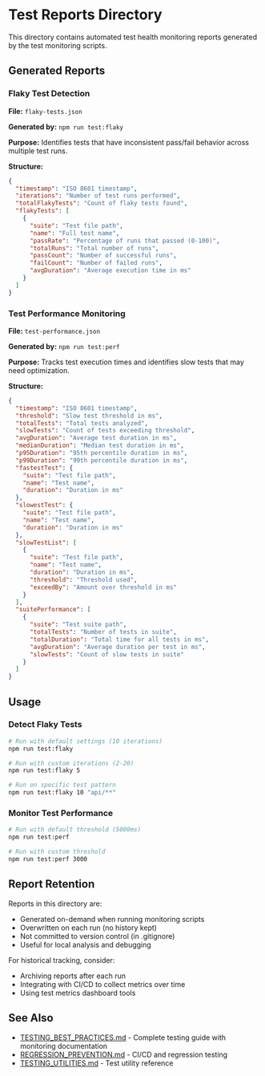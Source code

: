 # Test Reports Directory

This directory contains automated test health monitoring reports generated by the test monitoring scripts.

## Generated Reports

### Flaky Test Detection

**File:** `flaky-tests.json`

**Generated by:** `npm run test:flaky`

**Purpose:** Identifies tests that have inconsistent pass/fail behavior across multiple test runs.

**Structure:**
```json
{
  "timestamp": "ISO 8601 timestamp",
  "iterations": "Number of test runs performed",
  "totalFlakyTests": "Count of flaky tests found",
  "flakyTests": [
    {
      "suite": "Test file path",
      "name": "Full test name",
      "passRate": "Percentage of runs that passed (0-100)",
      "totalRuns": "Total number of runs",
      "passCount": "Number of successful runs",
      "failCount": "Number of failed runs",
      "avgDuration": "Average execution time in ms"
    }
  ]
}
```

### Test Performance Monitoring

**File:** `test-performance.json`

**Generated by:** `npm run test:perf`

**Purpose:** Tracks test execution times and identifies slow tests that may need optimization.

**Structure:**
```json
{
  "timestamp": "ISO 8601 timestamp",
  "threshold": "Slow test threshold in ms",
  "totalTests": "Total tests analyzed",
  "slowTests": "Count of tests exceeding threshold",
  "avgDuration": "Average test duration in ms",
  "medianDuration": "Median test duration in ms",
  "p95Duration": "95th percentile duration in ms",
  "p99Duration": "99th percentile duration in ms",
  "fastestTest": {
    "suite": "Test file path",
    "name": "Test name",
    "duration": "Duration in ms"
  },
  "slowestTest": {
    "suite": "Test file path",
    "name": "Test name",
    "duration": "Duration in ms"
  },
  "slowTestList": [
    {
      "suite": "Test file path",
      "name": "Test name",
      "duration": "Duration in ms",
      "threshold": "Threshold used",
      "exceedBy": "Amount over threshold in ms"
    }
  ],
  "suitePerformance": [
    {
      "suite": "Test suite path",
      "totalTests": "Number of tests in suite",
      "totalDuration": "Total time for all tests in ms",
      "avgDuration": "Average duration per test in ms",
      "slowTests": "Count of slow tests in suite"
    }
  ]
}
```

## Usage

### Detect Flaky Tests

```bash
# Run with default settings (10 iterations)
npm run test:flaky

# Run with custom iterations (2-20)
npm run test:flaky 5

# Run on specific test pattern
npm run test:flaky 10 "api/**"
```

### Monitor Test Performance

```bash
# Run with default threshold (5000ms)
npm run test:perf

# Run with custom threshold
npm run test:perf 3000
```

## Report Retention

Reports in this directory are:
- Generated on-demand when running monitoring scripts
- Overwritten on each run (no history kept)
- Not committed to version control (in .gitignore)
- Useful for local analysis and debugging

For historical tracking, consider:
- Archiving reports after each run
- Integrating with CI/CD to collect metrics over time
- Using test metrics dashboard tools

## See Also

- [TESTING_BEST_PRACTICES.md](/docs/TESTING_BEST_PRACTICES.md) - Complete testing guide with monitoring documentation
- [REGRESSION_PREVENTION.md](/docs/REGRESSION_PREVENTION.md) - CI/CD and regression testing
- [TESTING_UTILITIES.md](/docs/TESTING_UTILITIES.md) - Test utility reference
